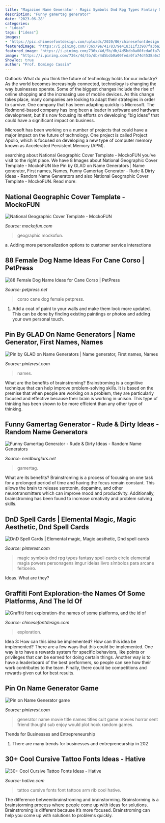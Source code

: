 ```yaml
---
title: "Magazine Name Generator - Magic Symbols Dnd Rpg Types Fantasy Spell Cards Circle Elemental Magia Powers Personagens Imgur Ideias Livro Símbolos Para Arcane Feiticeiro"
description: "Funny gamertag generator"
date: "2023-06-28"
categories:
- "ideas"
tags: ["ideas"]
images:
- "https://pic.chinesefontdesign.com/uploads/2020/06/chinesefontdesign.com-2020-06-28-03-43-15-91.jpg"
featuredImage: "https://i.pinimg.com/736x/9e/41/83/9e418311f33907fa3ba28bdeed05ae02--name-generator-cult-movies.jpg"
featured_image: "https://i.pinimg.com/736x/4d/5b/db/4d5bdb0a00feda0fa74d4538a6c57b40.jpg"
image: "https://i.pinimg.com/736x/4d/5b/db/4d5bdb0a00feda0fa74d4538a6c57b40.jpg"
ShowToc: true
author: "Prof. Domingo Cassin"
---
```



Outlook: What do you think the future of technology holds for our industry?
As the world becomes increasingly connected, technology is changing the way businesses operate. Some of the biggest changes include the rise of online shopping and the increasing use of mobile devices. As this change takes place, many companies are looking to adapt their strategies in order to survive. 
One company that has been adapting quickly is Microsoft. The Redmond-based company has long been a leader in software and hardware development, but it's now focusing its efforts on developing “big ideas” that could have a significant impact on business. 

Microsoft has been working on a number of projects that could have a major impact on the future of technology. One project is called Project Apollo, which is focused on developing a new type of computer memory known as Accelerated Persistent Memory (APM).

	

		
searching about National Geographic Cover Template - MockoFUN you've visit to the right place. We have 8 Images about National Geographic Cover Template - MockoFUN like Pin by GLAD on Name Generators | Name generator, First names, Names, Funny Gamertag Generator - Rude &amp; Dirty Ideas - Random Name Generators and also National Geographic Cover Template - MockoFUN. Read more:
		
    
## National Geographic Cover Template - MockoFUN

<img loading=lazy src="https://www.mockofun.com/wp-content/uploads/2021/06/national-geographic-cover-template-48.jpg" onerror="this.onerror=null;this.src='https://tse1.mm.bing.net/th?id=OIP.n_Db9j5ll4RA0o_uHIASbQHaKf&amp;pid=15.1';" alt="National Geographic Cover Template - MockoFUN">

_Source: mockofun.com_

>geographic mockofun. 

	

a. Adding more personalization options to customer service interactions 

    
## 88 Female Dog Name Ideas For Cane Corso | PetPress

<img loading=lazy src="https://petpress.net/wp-content/uploads/2020/03/cane-corso-2.jpg" onerror="this.onerror=null;this.src='https://tse1.mm.bing.net/th?id=OIP.l_CKADpAfIKe9bJHrYed7wHaEI&amp;pid=15.1';" alt="88 Female Dog Name Ideas for Cane Corso | PetPress">

_Source: petpress.net_

>corso cane dog female petpress. 

	

1. Add a coat of paint to your walls and make them look more updated. This can be done by finding existing paintings or photos and adding your own personal touch. 

    
## Pin By GLAD On Name Generators | Name Generator, First Names, Names

<img loading=lazy src="https://i.pinimg.com/736x/4d/5b/db/4d5bdb0a00feda0fa74d4538a6c57b40.jpg" onerror="this.onerror=null;this.src='https://tse2.mm.bing.net/th?id=OIP.t7a2Rawu1_aODaHRhkoFAgAAAA&amp;pid=15.1';" alt="Pin by GLAD on Name Generators | Name generator, First names, Names">

_Source: pinterest.com_

>names. 

	

What are the benefits of brainstroming?
Brainstroming is a cognitive technique that can help improve problem-solving skills. It is based on the premise that when people are working on a problem, they are particularly focused and effective because their brain is working in unison. This type of thinking has been shown to be more efficient than any other type of thinking.

    
## Funny Gamertag Generator - Rude &amp; Dirty Ideas - Random Name Generators

<img loading=lazy src="https://img.nerdburglars.net/wp-content/uploads/2020/04/funny-gamertag-generator.jpg" onerror="this.onerror=null;this.src='https://tse4.mm.bing.net/th?id=OIP.F11fqhGXZph82uxWJzqS6gHaEK&amp;pid=15.1';" alt="Funny Gamertag Generator - Rude &amp; Dirty Ideas - Random Name Generators">

_Source: nerdburglars.net_

>gamertag. 

	

What are its benefits?
Brainstroming is a process of focusing on one task for a prolonged period of time and having the focus remain constant. This allows the brain to release serotonin, dopamine, and other neurotransmitters which can improve mood and productivity. Additionally, brainstroming has been found to increase creativity and problem solving skills.

    
## DnD Spell Cards | Elemental Magic, Magic Aesthetic, Dnd Spell Cards

<img loading=lazy src="https://i.pinimg.com/736x/54/d1/91/54d1919c54ac19730c6c3893f00fb31a.jpg" onerror="this.onerror=null;this.src='https://tse2.mm.bing.net/th?id=OIP.ldrDLwjR0Pdyc6av4zhC8gHaKH&amp;pid=15.1';" alt="DnD Spell Cards | Elemental magic, Magic aesthetic, Dnd spell cards">

_Source: pinterest.com_

>magic symbols dnd rpg types fantasy spell cards circle elemental magia powers personagens imgur ideias livro símbolos para arcane feiticeiro. 

	

Ideas. What are they?

    
## Graffiti Font Exploration-the Names Of Some Platforms, And The Id Of

<img loading=lazy src="https://pic.chinesefontdesign.com/uploads/2020/06/chinesefontdesign.com-2020-06-28-03-43-15-91.jpg" onerror="this.onerror=null;this.src='https://tse3.mm.bing.net/th?id=OIP.dHJQruC_OnFdGzvr0advIgHaDu&amp;pid=15.1';" alt="Graffiti font exploration-the names of some platforms, and the id of">

_Source: chinesefontdesign.com_

>exploration. 

	

Idea 3: How can this idea be implemented?
How can this idea be implemented? 
There are a few ways that this could be implemented. One way is to have a rewards system for specific behaviors, like points or privileges that can be earned for doing certain things. Another way is to have a leaderboard of the best performers, so people can see how their work contributes to the team. Finally, there could be competitions and rewards given out for best results.

    
## Pin On Name Generator Game

<img loading=lazy src="https://i.pinimg.com/736x/9e/41/83/9e418311f33907fa3ba28bdeed05ae02--name-generator-cult-movies.jpg" onerror="this.onerror=null;this.src='https://tse1.mm.bing.net/th?id=OIP.Cbi60MnHKvPftouOvWQhZAHaKY&amp;pid=15.1';" alt="Pin on Name Generator game">

_Source: pinterest.com_

>generator name movie title names titles cult game movies horror sent friend thought sub enjoy would plot hook random games. 

	

Trends for Businesses and Entrepreneurship
1. There are many trends for businesses and entrepreneurship in 202
    
## 30+ Cool Cursive Tattoo Fonts Ideas - Hative

<img loading=lazy src="https://hative.com/wp-content/uploads/2014/02/cursive-tattoos/cursive-font-rib-tattoo-8.jpg" onerror="this.onerror=null;this.src='https://tse4.mm.bing.net/th?id=OIP.dMQn8EfCN1bEmSOa89Kp1wHaJ3&amp;pid=15.1';" alt="30+ Cool Cursive Tattoo Fonts Ideas - Hative">

_Source: hative.com_

>tattoo cursive fonts font tattoos arm rib cool hative. 

	

The difference betweenbrainstroming and brainstorming.
Brainstorming is a brainstorming process where people come up with ideas for solutions. Brainstroming is different because it’s more focused. Brainstroming can help you come up with solutions to problems quickly.

